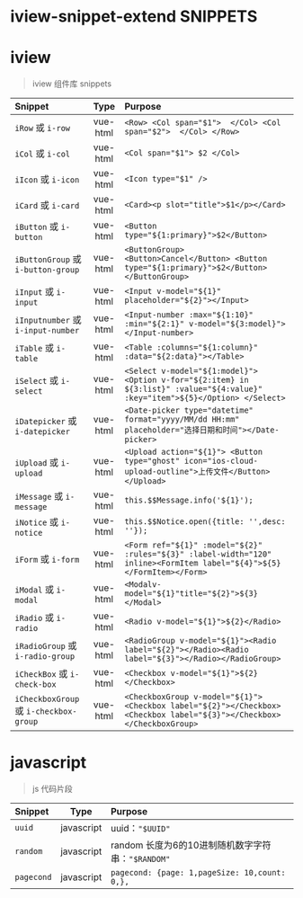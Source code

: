 # iview-snippet-extend SNIPPETS> # iview> iview 组件库 snippets| Snippet    |   Type   | Purpose       || :--------- | :------: | :------------ ||`iRow` 或 `i-row`|vue-html|`<Row> <Col span="$1">  </Col> <Col span="$2">  </Col> </Row>`||`iCol` 或 `i-col`|vue-html|`<Col span="$1"> $2 </Col>`||`iIcon` 或 `i-icon`|vue-html|`<Icon type="$1" />`||`iCard` 或 `i-card`|vue-html|`<Card><p slot="title">$1</p></Card>`||`iButton` 或 `i-button`|vue-html|`<Button type="${1:primary}">$2</Button>`||`iButtonGroup` 或 `i-button-group`|vue-html|`<ButtonGroup><Button>Cancel</Button> <Button type="${1:primary}">$2</Button></ButtonGroup>`||`iInput` 或 `i-input`|vue-html|`<Input v-model="${1}" placeholder="${2}"></Input>`||`iInputnumber` 或 `i-input-number`|vue-html|`<Input-number :max="${1:10}" :min="${2:1}" v-model="${3:model}"></Input-number>`||`iTable` 或 `i-table`|vue-html|`<Table :columns="${1:column}" :data="${2:data}"></Table>`||`iSelect` 或 `i-select`|vue-html|`<Select v-model="${1:model}"> <Option v-for="${2:item} in ${3:list}" :value="${4:value}" :key="item">${5}</Option> </Select>`||`iDatepicker` 或 `i-datepicker`|vue-html|`<Date-picker type="datetime" format="yyyy/MM/dd HH:mm" placeholder="选择日期和时间"></Date-picker>`||`iUpload` 或 `i-upload`|vue-html|`<Upload action="${1}"> <Button type="ghost" icon="ios-cloud-upload-outline">上传文件</Button> </Upload>`||`iMessage` 或 `i-message`|vue-html|`this.$$Message.info('${1}');`||`iNotice` 或 `i-notice`|vue-html|`this.$$Notice.open({title: '',desc: ''});`||`iForm` 或 `i-form`|vue-html|`<Form ref="${1}" :model="${2}" :rules="${3}" :label-width="120" inline><FormItem label="${4}">${5}</FormItem></Form>`||`iModal` 或 `i-modal`|vue-html|`<Modalv-model="${1}"title="${2}">${3}</Modal>`||`iRadio` 或 `i-radio`|vue-html|`<Radio v-model="${1}">${2}</Radio>`||`iRadioGroup` 或 `i-radio-group`|vue-html|`<RadioGroup v-model="${1}"><Radio label="${2}"></Radio><Radio label="${3}"></Radio></RadioGroup>`||`iCheckBox` 或 `i-check-box`|vue-html|`<Checkbox v-model="${1}">${2}</Checkbox>`||`iCheckboxGroup` 或 `i-checkbox-group`|vue-html|`<CheckboxGroup v-model="${1}"><Checkbox label="${2}"></Checkbox><Checkbox label="${3}"></Checkbox></CheckboxGroup>`|# javascript> js 代码片段| Snippet    |   Type   | Purpose       || :--------- | :------: | :------------ ||`uuid`|javascript|uuid：`"$UUID"`||`random`|javascript|random 长度为6的10进制随机数字字符串：`"$RANDOM"`||`pagecond`|javascript|`pagecond: {page: 1,pageSize: 10,count: 0,},`|